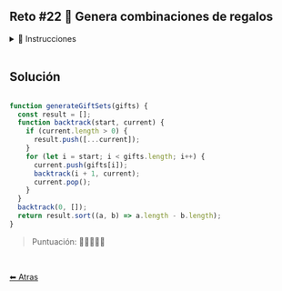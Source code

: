 ## Reto #22 🎁 Genera combinaciones de regalos

<details>
    <summary>📝 Instrucciones</summary>

<br/>

Santa Claus 🎅 está revisando una lista de juguetes únicos que podría incluir en su bolsa mágica de regalos. Quiere explorar todas las combinaciones posibles de juguetes. Quiere ver todas las combinaciones que realmente contengan al menos un juguete.

Tu tarea es escribir una función que, dado un array de juguetes, devuelva todas las combinaciones posibles.

Importante: Debes devolverlo en el orden que aparecen los juguetes y de combinaciones de 1 a n juguetes.

``` js
generateGiftSets(['car', 'doll', 'puzzle'])
// [
//   ['car'],
//   ['doll'],
//   ['puzzle'],
//   ['car', 'doll'],
//   ['car', 'puzzle'],
//   ['doll', 'puzzle'],
//   ['car', 'doll', 'puzzle']
// ]

generateGiftSets(['ball'])
// [
//   ['ball']
// ]

generateGiftSets(['game', 'pc'])
// [
//   ['game'],
//   ['pc'],
//   ['game', 'pc']
// ]

```

Nota: En el array de entrada siempre habrá al menos un juguete y nunca habrá juguetes duplicados.

Consejo: Hay muchas formas de solucionar este problema, pero el backtracking puede ser una buena opción. 😉

</details>

<br/>

## Solución

```js

function generateGiftSets(gifts) {
  const result = [];
  function backtrack(start, current) {
    if (current.length > 0) {
      result.push([...current]);
    }
    for (let i = start; i < gifts.length; i++) {
      current.push(gifts[i]);
      backtrack(i + 1, current);
      current.pop();
    }
  }
  backtrack(0, []);
  return result.sort((a, b) => a.length - b.length);
}

```

> Puntuación: 🌟🌟🌟🌟🌟

<br/>

[⬅ Atras](https://github.com/jdtb4/adventJS)

